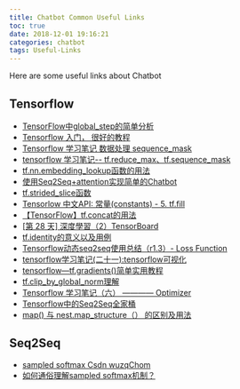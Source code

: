 ```yaml
---
title: Chatbot Common Useful Links
toc: true
date: 2018-12-01 19:16:21
categories: chatbot
tags: Useful-Links
---
```


Here are some useful links about Chatbot

<!-- more -->

## Tensorflow

- [TensorFlow中global_step的简单分析][1]
- [Tensorflow 入门， 很好的教程][2]
- [Tensorflow 学习笔记 数据处理 sequence_mask][3]
- [tensorflow 学习笔记-- tf.reduce_max、tf.sequence_mask][4]
- [tf.nn.embedding_lookup函数的用法][5]
- [使用Seq2Seq+attention实现简单的Chatbot][6]
- [tf.strided_slice函数][7]
- [Tensorlow 中文API: 常量(constants) - 5. tf.fill][8]
- [【TensorFlow】tf.concat的用法][9]
- [[第 28 天] 深度學習（2）TensorBoard][10]
- [tf.identity的意义以及用例][11]
- [Tensorflow动态seq2seq使用总结（r1.3）- Loss Function][12]
- [tensorflow学习笔记(二十一):tensorflow可视化][13]
- [tensorflow—tf.gradients()简单实用教程][14]
- [tf.clip_by_global_norm理解][15]
- [Tensorflow 学习笔记（六） ———— Optimizer][16]
- [Tensorflow中的Seq2Seq全家桶][17]
- [map() 与 nest.map_structure（） 的区别及用法][18]

[1]: https://blog.csdn.net/leviopku/article/details/78508951
[2]: https://feisky.xyz/machine-learning/tensorflow/hello.html
[3]: https://applenob.github.io/tf_10.html#tf.sequence_mask
[4]: https://blog.csdn.net/qq_28808697/article/details/80648657
[5]: https://blog.csdn.net/UESTC_C2_403/article/details/72779417
[6]: https://ask.hellobi.com/blog/wenwen/11367
[7]: https://blog.csdn.net/banana1006034246/article/details/75092388
[8]: https://zhuanlan.zhihu.com/p/27685060
[9]: https://blog.csdn.net/mao_xiao_feng/article/details/53366163
[10]: https://ithelp.ithome.com.tw/articles/10187814
[11]: https://blog.csdn.net/hu_guan_jie/article/details/78495297
[12]: https://www.jianshu.com/p/c0c5f1bdbb88
[13]: https://blog.csdn.net/u012436149/article/details/53184847
[14]: https://blog.csdn.net/hustqb/article/details/80260002
[15]: https://blog.csdn.net/u013713117/article/details/56281715
[16]: https://applenob.github.io/tf_6.html
[17]: https://zhuanlan.zhihu.com/p/47929039
[18]: https://blog.csdn.net/weixin_41700555/article/details/85011957


## Seq2Seq

- [sampled softmax Csdn wuzqChom][s1]
- [如何通俗理解sampled softmax机制？][s2]

[s1]: https://blog.csdn.net/wuzqChom/article/details/77073246
[s2]: https://www.zhihu.com/question/62070907/answer/218745719






